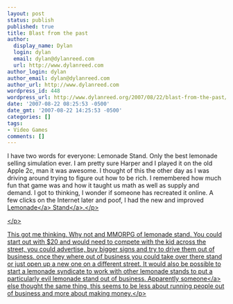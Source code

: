 ```yaml
---
layout: post
status: publish
published: true
title: Blast from the past
author:
  display_name: Dylan
  login: dylan
  email: dylan@dylanreed.com
  url: http://www.dylanreed.com
author_login: dylan
author_email: dylan@dylanreed.com
author_url: http://www.dylanreed.com
wordpress_id: 448
wordpress_url: http://www.dylanreed.org/2007/08/22/blast-from-the-past/
date: '2007-08-22 08:25:53 -0500'
date_gmt: '2007-08-22 14:25:53 -0500'
categories: []
tags:
- Video Games
comments: []
---
```

<p>I have two words for everyone: Lemonade Stand. Only the best lemonade selling simulation ever. I am pretty sure Harper and I played it on the old Apple 2c, man it was awesome. I thought of this the other day as I was driving around trying to figure out how to be rich. I remembered how much fun that game was and how it taught us math as well as supply and demand. I got to thinking, I wonder if someone has recreated it online. A few&nbsp;clicks on the Internet later and poof, I had the new and improved <a href="http:&#47;&#47;www.lemonadegame.com&#47;">Lemonade<&#47;a> <a href="http:&#47;&#47;www.lemonadestandgame.com&#47;">Stand<&#47;a>.<&#47;p>
<p><!--adsense--><&#47;p>
<p>This got me thinking. Why not and MMORPG of lemonade stand. You could start out with $20 and would need to compete with the kid across the street, you could advertise, buy bigger signs and try to drive them out of business. once they where out of business you could take over there stand or just open up a new one on a different street. It would also be possible to start a lemonade syndicate to work with other lemonade stands to put a particularly evil lemonade stand out of business. Apparently <a href="http:&#47;&#47;playlemonland.com&#47;">someone<&#47;a> else thought the same thing, this seems to be less about running people out of business and more about making money.<&#47;p></p>
